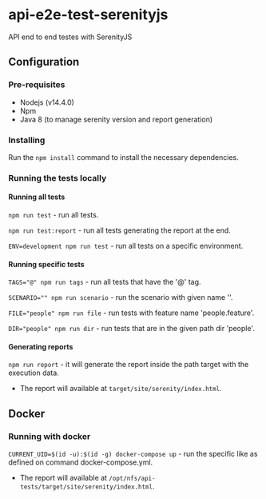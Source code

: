 # api-e2e-test-serenityjs

API end to end testes with SerenityJS

## Configuration

### Pre-requisites
* Nodejs (v14.4.0)
* Npm
* Java 8 (to manage serenity version and report generation)

### Installing
Run the `npm install` command to install the necessary dependencies.

### Running the tests locally

#### Running all tests

`npm run test` - run all tests.

`npm run test:report` - run all tests generating the report at the end.

`ENV=development npm run test` - run all tests on a specific environment.

#### Running specific tests
`TAGS="@" npm run tags` - run all tests that have the '@' tag.

`SCENARIO="" npm run scenario` - run the scenario with given name ''.

`FILE="people" npm run file` - run tests with feature name 'people.feature'.

`DIR="people" npm run dir` - run tests that are in the given path dir 'people'.


#### Generating reports
`npm run report` - it will generate the report inside the path target with the execution data.
* The report will available at `target/site/serenity/index.html`.

## Docker

### Running with docker

`CURRENT_UID=$(id -u):$(id -g) docker-compose up` - run the specific like as defined on command docker-compose.yml.

* The report will available at `/opt/nfs/api-tests/target/site/serenity/index.html`.
